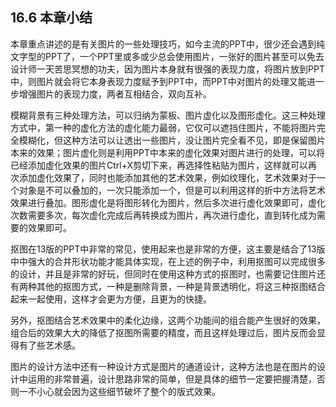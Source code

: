 ## **16.6**  **本章小结**

本章重点讲述的是有关图片的一些处理技巧，如今主流的PPT中，很少还会遇到纯文字型的PPT了，一个PPT里或多或少总会使用图片，一张好的图片甚至可以免去设计师一天苦思冥想的功夫，因为图片本身就有很强的表现力度，将图片放到PPT中，则图片就会将它本身表现力度赋予到PPT中，而PPT中对图片的处理又能进一步增强图片的表现力度，两者互相结合，双向互补。

模糊背景有三种处理方法，可以归纳为蒙板、图片虚化以及图形虚化。这三种处理方式中，第一种的虚化方法的虚化能力最弱，它仅可以遮挡住图片，不能将图片完全模糊化，但这种方法可以让透出一些图片，没让图片完全看不见，即是保留图片本来的效果；图片虚化则是利用PPT中本来的虚化效果对图片进行的处理，可以将已经添加虚化效果的图片Ctrl+X剪切下来，再选择性粘贴为图片，这样就可以再次添加虚化效果了，同时也能添加其他的艺术效果，例如纹理化，艺术效果对于一个对象是不可以叠加的，一次只能添加一个，但是可以利用这样的折中方法将艺术效果进行叠加。图形虚化是将图形转化为图片，然后多次进行虚化效果即可，虚化次数需要多次，每次虚化完成后再转换成为图片，再次进行虚化，直到转化成为需要的效果即可。

抠图在13版的PPT中非常的常见，使用起来也是非常的方便，这主要是结合了13版中中强大的合并形状功能才能具体实现，在上述的例子中，利用抠图可以完成很多的设计，并且是非常的好玩，但同时在使用这种方式的抠图时，也需要记住图片还有两种其他的抠图方式，一种是删除背景，一种是背景透明化，将这三种抠图结合起来一起使用，这样才会更为方便，且更为的快捷。

另外，抠图结合艺术效果中的柔化边缘，这两个功能间的组合能产生很好的效果，组合后的效果大大的降低了抠图所需要的精度，而且这样处理过后，图片反而会显得有了些艺术感。

图片的设计方法中还有一种设计方式是图片的通道设计，这种方法也是在图片的设计中运用的非常普遍，设计思路非常的简单，但是具体的细节一定要把握清楚，否则一不小心就会因为这些细节破坏了整个的版式效果。

